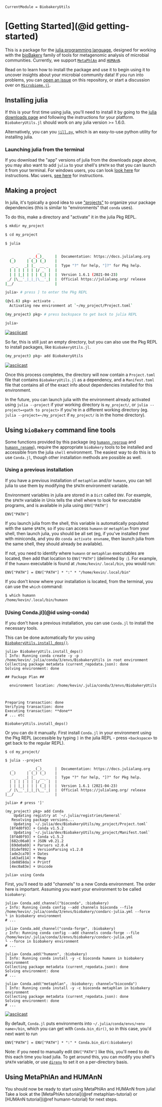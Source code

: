 ```@meta
CurrentModule = BiobakeryUtils
```

# [Getting Started](@id getting-started)

This is a package for the [julia programming language](http://julialang.org),
designed for working with the [bioBakery](https://github.com/biobakery/biobakery) family of tools
for metagenomic analysis of microbial communities.
Currently, we support [`MetaPhlAn`](https://github.com/biobakery/MetaPhlAn) and [`HUMAnN`](https://github.com/biobakery/HUMAnN).

Read on to learn how to install the package and use it
to begin using it to uncover insights about your microbial community data!
If you run into problems, you can [open an issue](https://github.com/BioJulia/BiobakeryUtils.jl/issues/new/choose) on this repository,
or start a discussion over on [`Microbiome.jl`](https://github.com/BioJulia/Microbiome.jl/discussions/new).

## Installing julia

If this is your first time using julia,
you'll need to install it by going to the [julia downloads page](https://julialang.org/downloads/)
and following the instructions for your platform.
`BiobakeryUtils.jl` should work on any julia version >= 1.6.0.

Alternatively, you can you [`jill.py`](https://github.com/johnnychen94/jill.py),
which is an easy-to-use python utility for installing julia.

### Launching julia from the terminal

If you download the "app" versions of julia from the downloads page above,
you may also want to add `julia` to your shell's `$PATH`
so that you can launch it from your terminal.
For windows users, you can look [look here](https://julialang.org/downloads/platform/#adding_julia_to_path_on_windows_10)
for instructions.
Mac users, [see here](https://julialang.org/downloads/platform/#optional_add_julia_to_path)
for instructions.

## Making a project

In julia, it's typically a good idea to use ["projects"](https://pkgdocs.julialang.org/v1/environments/)
to organize your package dependencies
(this is similar to "environments" that `conda` uses).

To do this, make a directory and "activate" it in the julia Pkg REPL.

```sh
$ mkdir my_project

$ cd my_project

$ julia

               _
   _       _ _(_)_     |  Documentation: https://docs.julialang.org
  (_)     | (_) (_)    |
   _ _   _| |_  __ _   |  Type "?" for help, "]?" for Pkg help.
  | | | | | | |/ _` |  |
  | | |_| | | | (_| |  |  Version 1.6.1 (2021-04-23)
 _/ |\__'_|_|_|\__'_|  |  Official https://julialang.org/ release
|__/                   |

julia> # press ] to enter the Pkg REPL

(@v1.6) pkg> activate .
  Activating new environment at `~/my_project/Project.toml`

(my_project) pkg> # press backspace to get back to julia REPL

julia>
```

[![asciicast](https://asciinema.org/a/440135.svg)](https://asciinema.org/a/440135)

So far, this is still just an empty directory,
but you can also use the Pkg REPL to install packages, like `BiobakeryUtils.jl`.

```sh
(my_project) pkg> add BiobakeryUtils
```

[![asciicast](https://asciinema.org/a/8vMgAdlGV63VztAGhUAlGQ5ai.svg)](https://asciinema.org/a/8vMgAdlGV63VztAGhUAlGQ5ai)

Once this process completes, the directory will now contain a `Project.toml` file
that contains `BiobakeryUtils.jl` as a dependency,
and a `Manifest.toml` file that contains all of the exact info about
dependencies installed for this environment.

In the future, you can launch julia with the environment already activated
using `julia --project` if your working directory is `my_project/`,
or `julia --project=<path to project>` if you're in a different working directory
(eg. `julia --project=~/my_project` if `my_project/` is in the home directory).

## Using `bioBakery` command line tools

Some functions provided by this package (eg [`humann_regroup`](@ref) and [`humann_rename`](@ref)),
require the appropriate `bioBakery` tools to be installed and accessible from the julia `shell` environment.
The easiest way to do this is to use `Conda.jl`,
though other installation methods are possible as well.

### Using a previous installation

If you have a previous installation of `metaphlan` and/or `humann`,
you can tell julia to use them by modifying the `$PATH` environment variable.

Environment variables in julia are stored in a `Dict` called `ENV`.
For example, the `$PATH` variable in Unix tells the shell where to look
for executable programs, and is available in julia using `ENV["PATH"]`

```@repl conda
ENV["PATH"]
```

If you launch julia from the shell,
this variable is automatically populated with the same `$PATH`,
so if you can access `humann` or `metaphlan` from your shell,
then launch julia, you should be all set
(eg, if you've installed them with miniconda, and you do `conda activate envname`,
then launch julia from the same shell, they should already be available).

If not, you need to identify where `humann` or `metaphlan` executables are located,
then add that location to `ENV["PATH"]` (delimeted by `:`).
For example, if the `humann` executable is found at `/home/kevin/.local/bin`,
you would run:

```@repl conda
ENV["PATH"] = ENV["PATH"] * ":" * "/home/kevin/.local/bin"
```

If you don't know where your installation is located,
from the terminal, you can use the `which` command:

```sh
$ which humann
/home/kevin/.local/bin/humann
```

### [Using Conda.jl](@id using-conda)

If you don't have a previous installation, you can use `Conda.jl` to install the necessary tools.

This can be done automatically for you using [`BiobakeryUtils.install_deps()`](@ref).

```julia-repl
julia> BiobakeryUtils.install_deps()
[ Info: Running conda create -y -p /home/kevin/.julia/conda/3/envs/BiobakeryUtils in root environment
Collecting package metadata (current_repodata.json): done
Solving environment: done

## Package Plan ##

  environment location: /home/kevin/.julia/conda/3/envs/BiobakeryUtils



Preparing transaction: done
Verifying transaction: done
Executing transaction: **done**
# ... etc
```

```@docs
BiobakeryUtils.install_deps()
```

Or you can do it manually.
First install `Conda.jl` in your environment using the Pkg REPL
(accessible by typing `]` in the julia REPL - press `<backspace>` to get back to the regular REPL).

```plaintext
$ cd my_project/

$ julia --project
               _
   _       _ _(_)_     |  Documentation: https://docs.julialang.org
  (_)     | (_) (_)    |
   _ _   _| |_  __ _   |  Type "?" for help, "]?" for Pkg help.
  | | | | | | |/ _` |  |
  | | |_| | | | (_| |  |  Version 1.6.1 (2021-04-23)
 _/ |\__'_|_|_|\__'_|  |  Official https://julialang.org/ release
|__/                   |

julia> # press ']'

(my_project) pkg> add Conda
    Updating registry at `~/.julia/registries/General`
   Resolving package versions...
    Updating `~/.julia/dev/BiobakeryUtils/my_project/Project.toml`
  [8f4d0f93] + Conda v1.5.2
    Updating `~/.julia/dev/BiobakeryUtils/my_project/Manifest.toml`
  [8f4d0f93] + Conda v1.5.2
  [682c06a0] + JSON v0.21.2
  [69de0a69] + Parsers v2.0.4
  [81def892] + VersionParsing v1.2.0
  [ade2ca70] + Dates
  [a63ad114] + Mmap
  [de0858da] + Printf
  [4ec0a83e] + Unicode

julia> using Conda
```

First, you'll need to add "channels" to a new Conda environment.
The order here is important.
Assuming you want your environment to be called `biobakery`:

```julia-repl
julia> Conda.add_channel("bioconda", :biobakery)
┌ Info: Running conda config --add channels bioconda --file /home/kevin/.julia/conda/3/envs/biobakery/condarc-julia.yml --force
└ in biobakery environment
# ...

julia> Conda.add_channel("conda-forge", :biobakery)
┌ Info: Running conda config --add channels conda-forge --file /home/kevin/.julia/conda/3/envs/biobakery/condarc-julia.yml
└ --force in biobakery environment
# ...

julia> Conda.add("humann", :biobakery)
[ Info: Running conda install -y -c bioconda humann in biobakery environment
Collecting package metadata (current_repodata.json): done
Solving environment: done
# ...

julia> Conda.add("metaphlan", :biobakery; channel="bioconda")
[ Info: Running conda install -y -c bioconda metaphlan in biobakery environment
Collecting package metadata (current_repodata.json): done
Solving environment: done
# ...
```

[![asciicast](https://asciinema.org/a/bahBYyfDyLoETR0qf1cQl7Stb.svg)](https://asciinema.org/a/bahBYyfDyLoETR0qf1cQl7Stb)

By default, `Conda.jl` puts environments into `~/.julia/conda/envs/<env name>/bin`,
which you can get with `Conda.bin_dir()`, so in this case, you'd next want to run

```@repl
ENV["PATH"] = ENV["PATH"] * ":" * Conda.bin_dir(:biobakery)
```

Note: if you need to manually edit `ENV["PATH"]` like this,
you'll need to do this each time you load julia.
To get around this, you can modify you shell's `$PATH` variable,
or use [`direnv`](https://direnv.net) to set it on a per-directory basis.

## Using MetaPhlAn and HUMAnN

You should now be ready to start using MetaPhlAn and HUMAnN from julia!
Take a look at the [MetaPhlAn tutorial](@ref metaphlan-tutorial)
or [HUMAnN tutorial](@ref humann-tutorial)
for next steps.
